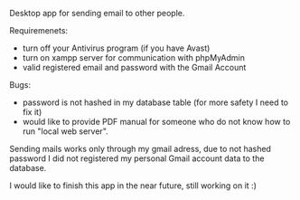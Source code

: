 Desktop app for sending email to other people.

Requiremenets:

- turn off your Antivirus program (if you have Avast)
- turn on xampp server for communication with phpMyAdmin
- valid registered email and password with the Gmail Account


Bugs:

- password is not hashed in my database table (for more safety I need to fix it)
- would like to provide PDF manual for someone who do not know how to run "local web server".



Sending mails works only through my gmail adress, due to not hashed password I did not registered my personal Gmail account data to the database. 

I would like to finish this app in the near future, still working on it :)
